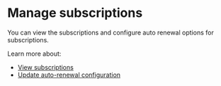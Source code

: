 # Manage subscriptions

You can view the subscriptions and configure auto renewal options for subscriptions.

Learn more about:

- [View subscriptions](./view_subscription.md)
- [Update auto-renewal configuration](./Update_auto_renwal.md)
